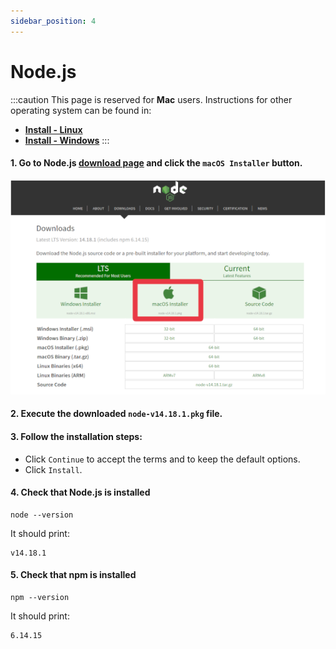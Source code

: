 ```yaml
---
sidebar_position: 4
---
```


# Node.js

:::caution
This page is reserved for **Mac** users. Instructions for other operating system can be found in:
- [**Install - Linux**](../linux/nodejs)
- [**Install - Windows**](../windows/nodejs)
:::

#### 1. Go to Node.js [download page](https://nodejs.org/en/download/) and click the `macOS Installer` button.

![Download Node.js](/img/installation/mac/nodejs-download.png)

#### 2. Execute the downloaded  `node-v14.18.1.pkg` file.

#### 3. Follow the installation steps:
- Click `Continue` to accept the terms and to keep the default options.
- Click `Install`.

#### 4. Check that Node.js is installed
```batch
node --version
```

It should print:
```
v14.18.1
```

#### 5. Check that npm is installed
```batch
npm --version
```

It should print:
```
6.14.15
```

